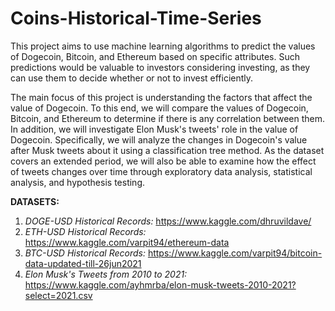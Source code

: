 # Coins-Historical-Time-Series

This project aims to use machine learning algorithms to predict the values of Dogecoin, Bitcoin, and Ethereum based on specific attributes. Such predictions would be valuable to investors considering investing, as they can use them to decide whether or not to invest efficiently.

The main focus of this project is understanding the factors that affect the value of Dogecoin. To this end, we will compare the values of Dogecoin, Bitcoin, and Ethereum to determine if there is any correlation between them. In addition, we will investigate Elon Musk's tweets' role in the value of Dogecoin. Specifically, we will analyze the changes in Dogecoin's value after Musk tweets about it using a classification tree method. As the dataset covers an extended period, we will also be able to examine how the effect of tweets changes over time through exploratory data analysis, statistical analysis, and hypothesis testing.


**DATASETS:**
1.   *DOGE-USD Historical Records:* https://www.kaggle.com/dhruvildave/
2.   *ETH-USD Historical Records:* https://www.kaggle.com/varpit94/ethereum-data
3.   *BTC-USD Historical Records:* https://www.kaggle.com/varpit94/bitcoin-data-updated-till-26jun2021
4.   *Elon Musk's Tweets from 2010 to 2021:* https://www.kaggle.com/ayhmrba/elon-musk-tweets-2010-2021?select=2021.csv
